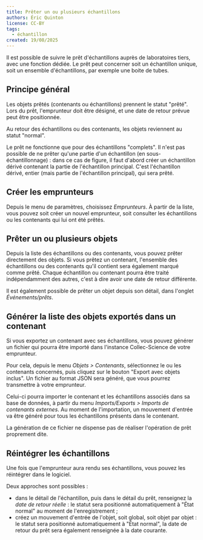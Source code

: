 ```yaml
---
title: Prêter un ou plusieurs échantillons
authors: Éric Quinton
license: CC-BY
tags:
  - échantillon
created: 19/08/2025
---
```

Il est possible de suivre le prêt d'échantillons auprès de laboratoires tiers, avec une fonction dédiée. Le prêt peut concerner soit un échantillon unique, soit un ensemble d'échantillons, par exemple une boite de tubes.

## Principe général

Les objets prêtés (contenants ou échantillons) prennent le statut "prêté". Lors du prêt, l'emprunteur doit être désigné, et une date de retour prévue peut être positionnée.

Au retour des échantillons ou des contenants, les objets reviennent au statut "normal".

Le prêt ne fonctionne que pour des échantillons "complets". Il n'est pas possible de ne prêter qu'une partie d'un échantillon (en sous-échantillonnage) : dans ce cas de figure, il faut d'abord créer un échantillon dérivé contenant la partie de l'échantillon principal. C'est l'échantillon dérivé, entier (mais partie de l'échantillon principal), qui sera prêté.

## Créer les emprunteurs

Depuis le menu de paramètres, choisissez *Emprunteurs*. À partir de la liste, vous pouvez soit créer un nouvel emprunteur, soit consulter les échantillons ou les contenants qui lui ont été prêtés. 

## Prêter un ou plusieurs objets

Depuis la liste des échantillons ou des contenants, vous pouvez prêter directement des objets. Si vous prêtez un contenant, l'ensemble des échantillons ou des contenants qu'il contient sera également marqué comme prêté. Chaque échantillon ou contenant pourra être traité indépendamment des autres, c'est à dire avoir une date de retour différente.

Il est également possible de prêter un objet depuis son détail, dans l'onglet *Événements/prêts*.

## Générer la liste des objets exportés dans un contenant

Si vous exportez un contenant avec ses échantillons, vous pouvez générer un fichier qui pourra être importé dans l'instance Collec-Science de votre emprunteur.

Pour cela, depuis le menu *Objets > Contenants*, sélectionnez le ou les contenants concernés, puis cliquez sur le bouton "Export avec objets inclus". Un fichier au format JSON sera généré, que vous pourrez transmettre à votre emprunteur.

Celui-ci pourra importer le contenant et les échantillons associés dans sa base de données, à partir du menu *Imports/Exports > Imports de contenants externes*.
Au moment de l'importation, un mouvement d'entrée va être généré pour tous les échantillons présents dans le contenant.

La génération de ce fichier ne dispense pas de réaliser l'opération de prêt proprement dite.

## Réintégrer les échantillons

Une fois que l'emprunteur aura rendu ses échantillons, vous pouvez les réintégrer dans le logiciel.

Deux approches sont possibles : 

- dans le détail de l'échantillon, puis dans le détail du prêt, renseignez la *date de retour réelle* : le statut sera positionné automatiquement à "État normal" au moment de l'enregistrement ;
- créez un mouvement d'entrée de l'objet, soit global, soit objet par objet : le statut sera positionné automatiquement à "État normal", la date de retour du prêt sera également renseignée à la date courante.
